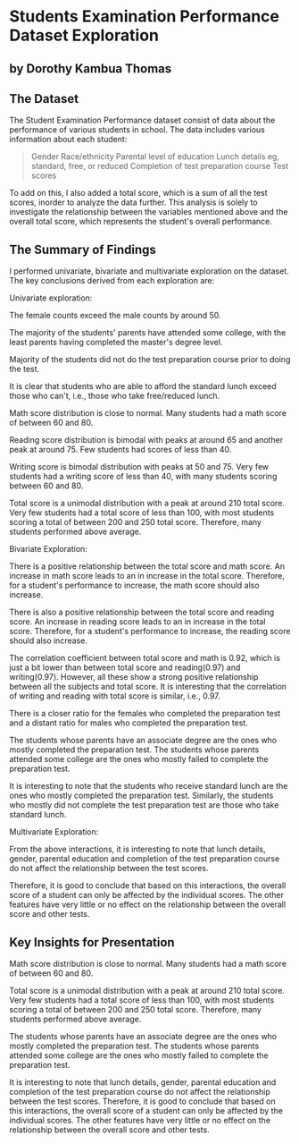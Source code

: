 # Students Examination Performance Dataset Exploration
## by Dorothy Kambua Thomas


## The Dataset

The Student Examination Performance dataset consist of data about the performance of various students in school. The data includes various information about each student:

> Gender
> Race/ethnicity
> Parental level of education
> Lunch details eg, standard, free, or reduced
> Completion of test preparation course
> Test scores

To add on this, I also added a total score, which is a sum of all the test scores, inorder to analyze the data further. This analysis is solely to investigate the relationship between the variables mentioned above and the overall total score, which represents the student's overall performance.

## The Summary of Findings

I performed univariate, bivariate and multivariate exploration on the dataset. The key conclusions derived from each exploration are:

Univariate exploration: 

The female counts exceed the male counts by around 50.

The majority of the students' parents have attended some college, with the least parents having completed the master's degree level.

Majority of the students did not do the test preparation course prior to doing the test.

It is clear that students who are able to afford the standard lunch exceed those who can't, i.e., those who take free/reduced lunch.

Math score distribution is close to normal. Many students had a math score of between 60 and 80.

Reading score distribution is bimodal with peaks at around 65 and another peak at around 75. Few students had scores of less than 40.

Writing score is bimodal distribution with peaks at 50 and 75. Very few students had a writing score of less than 40, with many students scoring between 60 and 80.

Total score is a unimodal distribution with a peak at around 210 total score. Very few students had a total score of less than 100, with most students scoring a total of between 200 and 250 total score. Therefore, many students performed above average.

Bivariate Exploration:

There is a positive relationship between the total score and math score. An increase in math score leads to an in increase in the total score. Therefore, for a student's performance to increase, the math score should also increase.

There is also a positive relationship between the total score and reading score. An increase in reading score leads to an in increase in the total score. Therefore, for a student's performance to increase, the reading score should also increase.

The correlation coefficient between total score and math is 0.92, which is just a bit lower than between total score and reading(0.97) and writing(0.97). However, all these show a strong positive relationship between all the subjects and total score. It is interesting that the correlation of writing and reading with total score is similar, i.e., 0.97.

There is a closer ratio for the females who completed the preparation test and a distant ratio for males who completed the preparation test.

The students whose parents have an associate degree are the ones who mostly completed the preparation test. The students whose parents attended some college are the ones who mostly failed to complete the preparation test.

It is interesting to note that the students who receive standard lunch are the ones who mostly completed the preparation test. Similarly, the students who mostly did not complete the test preparation test are those who take standard lunch.

Multivariate Exploration: 

From the above interactions, it is interesting to note that lunch details, gender, parental education and completion of the test preparation course do not affect the relationship between the test scores. 

Therefore, it is good to conclude that based on this interactions, the overall score of a student can only be affected by the individual scores. The other features have very little or no effect on the relationship between the overall score and other tests.

## Key Insights for Presentation

Math score distribution is close to normal. Many students had a math score of between 60 and 80. 

Total score is a unimodal distribution with a peak at around 210 total score. Very few students had a total score of less than 100, with most students scoring a total of between 200 and 250 total score. Therefore, many students performed above average.

The students whose parents have an associate degree are the ones who mostly completed the preparation test. The students whose parents attended some college are the ones who mostly failed to complete the preparation test.

It is interesting to note that lunch details, gender, parental education and completion of the test preparation course do not affect the relationship between the test scores. Therefore, it is good to conclude that based on this interactions, the overall score of a student can only be affected by the individual scores. The other features have very little or no effect on the relationship between the overall score and other tests.

